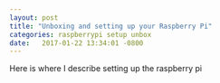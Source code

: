 ```yaml
---
layout: post
title: "Unboxing and setting up your Raspberry Pi"
categories: raspberrypi setup unbox
date:   2017-01-22 13:34:01 -0800
---
```


Here is where I describe setting up the raspberry pi
